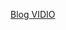 <a href='https://drive.google.com/file/d/1YTdvLTIUld8hEjIf9ouxqJWOCbhUAIGm/view?usp=drive_link'>Blog VIDIO</a>
